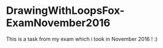 # DrawingWithLoopsFox-ExamNovember2016
This is a task from my exam which i took in November 2016 ! :)  
